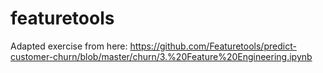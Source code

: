 # featuretools
Adapted exercise from here: https://github.com/Featuretools/predict-customer-churn/blob/master/churn/3.%20Feature%20Engineering.ipynb

